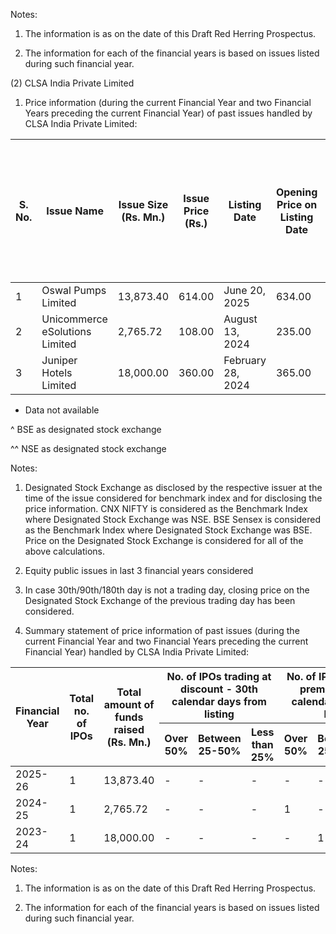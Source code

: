 Notes:

1. The information is as on the date of this Draft Red Herring Prospectus.

2. The information for each of the financial years is based on issues listed during such financial year.

(2) CLSA India Private Limited

1. Price information (during the current Financial Year and two Financial Years preceding the current Financial Year) of past issues handled by CLSA India Private Limited:

<table><thead><tr><th>S. No.</th><th>Issue Name</th><th>Issue Size (Rs. Mn.)</th><th>Issue Price (Rs.)</th><th>Listing Date</th><th>Opening Price on Listing Date</th><th>+/- % change in closing price, [+/- % change in closing benchmark]- 30th calendar days from listing</th><th>+/- % change in closing price, [+/- % change in closing benchmark]- 90th calendar days from listing</th><th>+/- % change in closing price, [+/- % change in closing benchmark]- 180th calendar days from listing</th></tr></thead><tbody><tr><td>1</td><td>Oswal Pumps Limited</td><td>13,873.40</td><td>614.00</td><td>June 20, 2025</td><td>634.00</td><td>+17.96%, [-0.57%]</td><td>+29.28%, [+0.87%]</td><td>NA</td></tr><tr><td>2</td><td>Unicommerce eSolutions Limited</td><td>2,765.72</td><td>108.00</td><td>August 13, 2024</td><td>235.00</td><td>+109.98, [+3.23%]</td><td>+89.71%, [+0.04%]</td><td>+39.56%, [-2.40%]</td></tr><tr><td>3</td><td>Juniper Hotels Limited</td><td>18,000.00</td><td>360.00</td><td>February 28, 2024</td><td>365.00</td><td>+43.76%, [+1.71%]</td><td>+21.22%, [+4.47%]</td><td>+9.83%, [+13.08%]</td></tr></tbody></table>

* Data not available

^ BSE as designated stock exchange

^^ NSE as designated stock exchange

Notes:

1. Designated Stock Exchange as disclosed by the respective issuer at the time of the issue considered for benchmark index and for disclosing the price information. CNX NIFTY is considered as the Benchmark Index where Designated Stock Exchange was NSE. BSE Sensex is considered as the Benchmark Index where Designated Stock Exchange was BSE. Price on the Designated Stock Exchange is considered for all of the above calculations.

2. Equity public issues in last 3 financial years considered

3. In case 30th/90th/180th day is not a trading day, closing price on the Designated Stock Exchange of the previous trading day has been considered.

2. Summary statement of price information of past issues (during the current Financial Year and two Financial Years preceding the current Financial Year) handled by CLSA India Private Limited:

<table><thead><tr><th rowspan="2">Financial Year</th><th rowspan="2">Total no. of IPOs</th><th rowspan="2">Total amount of funds raised (Rs. Mn.)</th><th colspan="3">No. of IPOs trading at discount - 30th calendar days from listing</th><th colspan="3">No. of IPOs trading at premium - 30th calendar days from listing</th><th colspan="3">No. of IPOs trading at discount - 180th calendar days from listing</th><th colspan="3">No. of IPOs trading at premium - 180th calendar days from listing</th></tr><tr><th>Over 50%</th><th>Between 25-50%</th><th>Less than 25%</th><th>Over 50%</th><th>Between 25-50%</th><th>Less than 25%</th><th>Over 50%</th><th>Between 25-50%</th><th>Less than 25%</th><th>Over 50%</th><th>Between 25-50%</th><th>Less than 25%</th></tr></thead><tbody><tr><td>2025-26</td><td>1</td><td>13,873.40</td><td>-</td><td>-</td><td>-</td><td>-</td><td>-</td><td>1</td><td>-</td><td>-</td><td>-</td><td>-</td><td>-</td><td>-</td></tr><tr><td>2024-25</td><td>1</td><td>2,765.72</td><td>-</td><td>-</td><td>-</td><td>1</td><td>-</td><td>-</td><td>-</td><td>-</td><td>-</td><td>-</td><td>1</td><td>-</td></tr><tr><td>2023-24</td><td>1</td><td>18,000.00</td><td>-</td><td>-</td><td>-</td><td>-</td><td>1</td><td>-</td><td>-</td><td>-</td><td>-</td><td>-</td><td>-</td><td>1</td></tr></tbody></table>

Notes:

1. The information is as on the date of this Draft Red Herring Prospectus.

2. The information for each of the financial years is based on issues listed during such financial year.